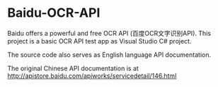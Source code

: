 # Baidu-OCR-API
Baidu offers a powerful and free OCR API (百度OCR文字识别API).
This project is a basic OCR API test app as Visual Studio C# project.

The source code  also serves as English language API documentation. 

The original Chinese API documentation is at http://apistore.baidu.com/apiworks/servicedetail/146.html
